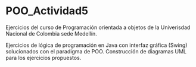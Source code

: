 # POO_Actividad5

Ejercicios del curso de Programación orientada a objetos de la Univerisdad Nacional de Colombia sede Medellín.

Ejercicios de lógica de programación en Java con interfaz gráfica (Swing) solucionados con el paradigma de POO. Construcción de diagramas UML para los ejercicios propuestos.
